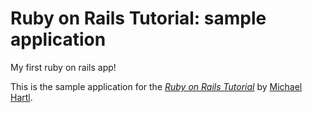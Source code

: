 # Ruby on Rails Tutorial: sample application
My first ruby on rails app!


This is the sample application for
the [*Ruby on Rails Tutorial*](http://railstutorial.org/)
by [Michael Hartl](http://michaelhartl.com/).